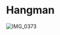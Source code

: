 # Hangman

![IMG_0373](https://user-images.githubusercontent.com/57576765/73227978-45ed1100-4143-11ea-9c5f-ee8792b81659.PNG)
